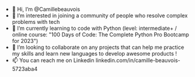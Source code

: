 - 👋 Hi, I’m @Camillebeauvois
- 👀 I’m interested in joining a community of people who resolve complex problems with tech 
- 🌱 I’m currently learning to code with Python (level: intermediate+ / online course: "100 Days of Code: The Complete Python Pro Bootcamp for 2023")
- 💞️ I’m looking to collaborate on any projects that can help me practice my skills and learn new languages to develop awesome products !
- 📫 You can reach me on Linkedin linkedin.com/in/camille-beauvois-5723aba4

<!---
Camillebeauvois/Camillebeauvois is a ✨ special ✨ repository because its `README.md` (this file) appears on your GitHub profile.
You can click the Preview link to take a look at your changes.
--->
